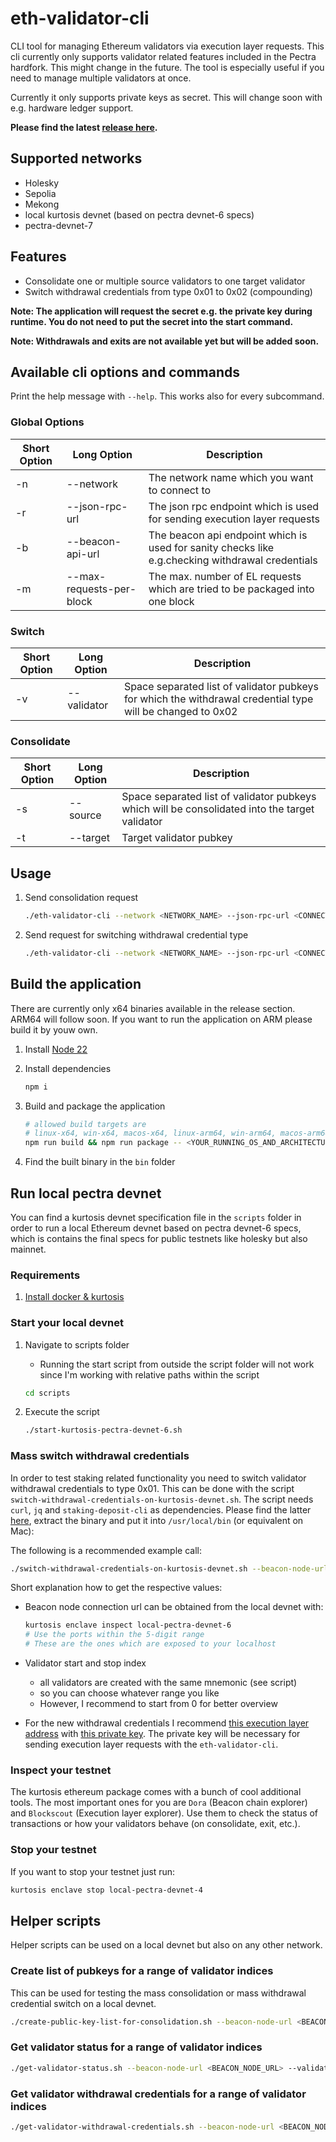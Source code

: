 # eth-validator-cli

CLI tool for managing Ethereum validators via execution layer requests. This cli currently only supports validator related features included in the Pectra hardfork. This might change in the future. The tool is especially useful if you need to manage multiple validators at once.

Currently it only supports private keys as secret. This will change soon with e.g. hardware ledger support.

**Please find the latest [release here](https://github.com/TobiWo/eth-validator-cli/releases).**

## Supported networks

* Holesky
* Sepolia
* Mekong
* local kurtosis devnet (based on pectra devnet-6 specs)
* pectra-devnet-7

## Features

* Consolidate one or multiple source validators to one target validator
* Switch withdrawal credentials from type 0x01 to 0x02 (compounding)

**Note: The application will request the secret e.g. the private key during runtime. You do not need to put the secret into the start command.**

**Note: Withdrawals and exits are not available yet but will be added soon.**

## Available cli options and commands

Print the help message with `--help`. This works also for every subcommand.

### Global Options

| Short Option | Long Option | Description |
| --- | --- | --- |
| -n | --network | The network name which you want to connect to |
| -r | --json-rpc-url | The json rpc endpoint which is used for sending execution layer requests |
| -b | --beacon-api-url | The beacon api endpoint which is used for sanity checks like e.g.checking withdrawal credentials |
| -m | --max-requests-per-block | The max. number of EL requests which are tried to be packaged into one block |

### Switch

| Short Option | Long Option | Description |
| --- | --- | --- |
| -v | --validator | Space separated list of validator pubkeys for which the withdrawal credential type will be changed to 0x02 |

### Consolidate

| Short Option | Long Option | Description |
| --- | --- | --- |
| -s | --source | Space separated list of validator pubkeys which will be consolidated into the target validator |
| -t | --target | Target validator pubkey |

## Usage

1. Send consolidation request

    ```bash
    ./eth-validator-cli --network <NETWORK_NAME> --json-rpc-url <CONNECTION_STRING_TO_JSON_RPC_ENDPOINT> --beacon-api-url <CONNECTION_STRING_TO_BEACON_API_ENDPOINT> consolidate --source <SPACE_SEPARATED_LIST_OF_VALIDATORS_WHICH_SHOULD_BE_CONSOLIDATED_INTO_TARGET_VALIDATOR> --target <TARGET_VALIDATOR>
    ```

1. Send request for switching withdrawal credential type

    ```bash
    ./eth-validator-cli --network <NETWORK_NAME> --json-rpc-url <CONNECTION_STRING_TO_JSON_RPC_ENDPOINT> --beacon-api-url <CONNECTION_STRING_TO_BEACON_API_ENDPOINT> switch --validator <SPACE_SEPARATED_LIST_OF_VALIDATORS_FOR_WHICH_TO_SWITCH_WITHDRAWAL_CREDENTIAL_TYPE>
    ```

## Build the application

There are currently only x64 binaries available in the release section. ARM64 will follow soon. If you want to run the application on ARM please build it by youw own.

1. Install [Node 22](https://nodejs.org/en)
1. Install dependencies

    ```bash
    npm i
    ```

1. Build and package the application

    ```bash
    # allowed build targets are
    # linux-x64, win-x64, macos-x64, linux-arm64, win-arm64, macos-arm64
    npm run build && npm run package -- <YOUR_RUNNING_OS_AND_ARCHITECTURE>
    ```

1. Find the built binary in the `bin` folder

## Run local pectra devnet

You can find a kurtosis devnet specification file in the `scripts` folder in order to run a local Ethereum devnet based on pectra devnet-6 specs, which is contains the final specs for public testnets like holesky but also mainnet.

### Requirements

1. [Install docker & kurtosis](https://docs.kurtosis.com/install)

### Start your local devnet

1. Navigate to scripts folder
    * Running the start script from outside the script folder will not work since I'm working with relative paths within the script

    ```bash
    cd scripts
    ```

1. Execute the script

    ```bash
    ./start-kurtosis-pectra-devnet-6.sh
    ```

### Mass switch withdrawal credentials

In order to test staking related functionality you need to switch validator withdrawal credentials to type 0x01. This can be done with the script `switch-withdrawal-credentials-on-kurtosis-devnet.sh`. The script needs `curl`, `jq` and `staking-deposit-cli` as dependencies. Please find the latter [here](https://github.com/ethereum/staking-deposit-cli/releases), extract the binary and put it into `/usr/local/bin` (or equivalent on Mac):

The following is a recommended example call:

```bash
./switch-withdrawal-credentials-on-kurtosis-devnet.sh --beacon-node-url http://127.0.0.1:33006 --new-withdrawal-credentials 0x8943545177806ED17B9F23F0a21ee5948eCaa776 --validator_start_index 0 --validator_stop_index 100
```

Short explanation how to get the respective values:

* Beacon node connection url can be obtained from the local devnet with:

    ```bash
    kurtosis enclave inspect local-pectra-devnet-6
    # Use the ports within the 5-digit range
    # These are the ones which are exposed to your localhost 
    ```

* Validator start and stop index
    * all validators are created with the same mnemonic (see script)
    * so you can choose whatever range you like
    * However, I recommend to start from 0 for better overview
* For the new withdrawal credentials I recommend [this execution layer address](https://github.com/ethpandaops/ethereum-package/blob/1704194121ba25e1e845f210f248b9b5993d24c2/src/prelaunch_data_generator/genesis_constants/genesis_constants.star#L12) with [this private key](https://github.com/ethpandaops/ethereum-package/blob/1704194121ba25e1e845f210f248b9b5993d24c2/src/prelaunch_data_generator/genesis_constants/genesis_constants.star#L13). The private key will be necessary for sending execution layer requests with the `eth-validator-cli`.

### Inspect your testnet

The kurtosis ethereum package comes with a bunch of cool additional tools. The most important ones for you are `Dora` (Beacon chain explorer) and `Blockscout` (Execution layer explorer). Use them to check the status of transactions or how your validators behave (on consolidate, exit, etc.).

### Stop your testnet

If you want to stop your testnet just run:

```bash
kurtosis enclave stop local-pectra-devnet-4
```

## Helper scripts

Helper scripts can be used on a local devnet but also on any other network.

### Create list of pubkeys for a range of validator indices

This can be used for testing the mass consolidation or mass withdrawal credential switch on a local devnet.

```bash
./create-public-key-list-for-consolidation.sh --beacon-node-url <BEACON_NODE_URL> --validator-start-index <VALIDATOR_START_INDEX> --validator-stop-index <VALIDATOR_STOP_INDEX>
```

### Get validator status for a range of validator indices

```bash
./get-validator-status.sh --beacon-node-url <BEACON_NODE_URL> --validator-start-index <VALIDATOR_START_INDEX> --validator-stop-index <VALIDATOR_STOP_INDEX>
```

### Get validator withdrawal credentials for a range of validator indices

```bash
./get-validator-withdrawal-credentials.sh --beacon-node-url <BEACON_NODE_URL> --validator-start-index <VALIDATOR_START_INDEX> --validator-stop-index <VALIDATOR_STOP_INDEX>
```

